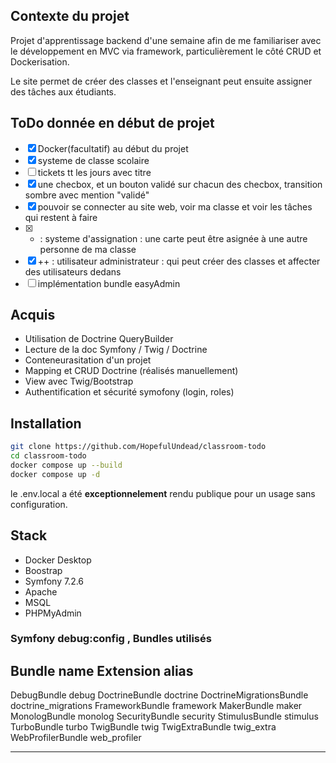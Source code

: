 ## Contexte du projet
Projet d'apprentissage backend d'une semaine afin de me familiariser avec le développement en MVC via framework, particulièrement le côté CRUD et Dockerisation.

Le site permet de créer des classes et l'enseignant peut ensuite assigner des tâches aux étudiants.

## ToDo donnée en début de projet
* [x] Docker(facultatif) au début du projet
* [x] systeme de classe scolaire
* [ ] tickets tt les jours avec titre
* [x] une checbox, et un bouton validé sur chacun des checbox, transition sombre avec mention "validé"
* [x] pouvoir se connecter au site web, voir ma classe et voir les tâches qui restent à faire
* [x] + : systeme d'assignation : une carte peut être asignée à une autre personne de ma classe
* [x] ++ : utilisateur administrateur : qui peut créer des classes et affecter des utilisateurs dedans
* [ ] implémentation bundle easyAdmin

## Acquis
*  Utilisation de Doctrine QueryBuilder
*  Lecture de la doc Symfony / Twig / Doctrine
*  Conteneurasitation d'un projet
*  Mapping et CRUD Doctrine (réalisés manuellement)
*  View avec Twig/Bootstrap
*  Authentification et sécurité symofony (login, roles)

## Installation

```bash
git clone https://github.com/HopefulUndead/classroom-todo
cd classroom-todo
docker compose up --build
docker compose up -d 
```
le .env.local a été **exceptionnelement** rendu publique pour un usage sans configuration.

## Stack
* Docker Desktop
* Boostrap
* Symfony 7.2.6
* Apache
* MSQL
* PHPMyAdmin

### Symfony debug\:config , Bundles utilisés

Bundle name                Extension alias
---

DebugBundle                debug
DoctrineBundle             doctrine
DoctrineMigrationsBundle   doctrine\_migrations
FrameworkBundle            framework
MakerBundle                maker
MonologBundle              monolog
SecurityBundle             security
StimulusBundle             stimulus
TurboBundle                turbo
TwigBundle                 twig
TwigExtraBundle            twig\_extra
WebProfilerBundle          web\_profiler

---
